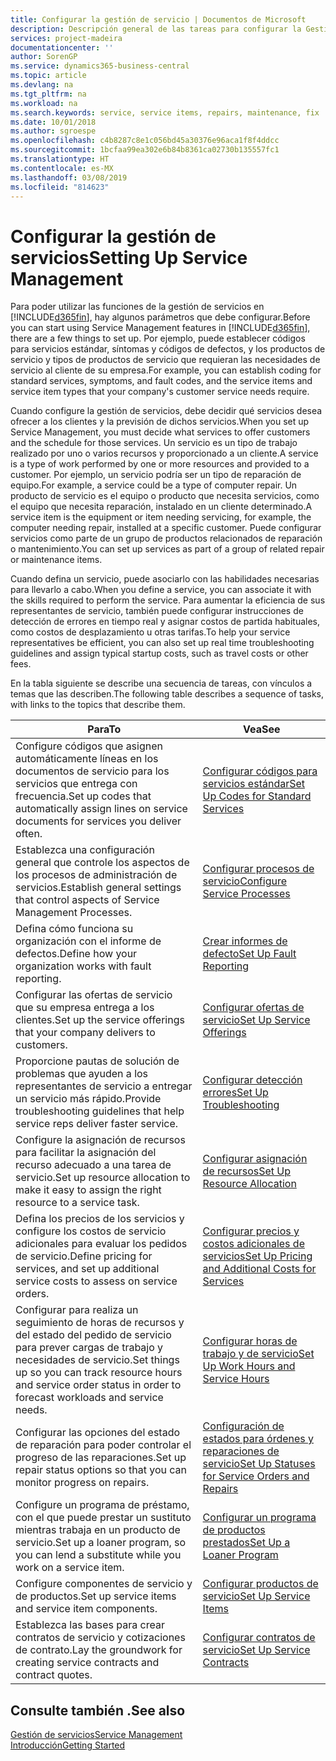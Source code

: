 ```yaml
---
title: Configurar la gestión de servicio | Documentos de Microsoft
description: Descripción general de las tareas para configurar la Gestión de servicios para adaptarla a la forma en que sus organizaciones gestionan sus servicios.
services: project-madeira
documentationcenter: ''
author: SorenGP
ms.service: dynamics365-business-central
ms.topic: article
ms.devlang: na
ms.tgt_pltfrm: na
ms.workload: na
ms.search.keywords: service, service items, repairs, maintenance, fix
ms.date: 10/01/2018
ms.author: sgroespe
ms.openlocfilehash: c4b8287c8e1c056bd45a30376e96aca1f8f4ddcc
ms.sourcegitcommit: 1bcfaa99ea302e6b84b8361ca02730b135557fc1
ms.translationtype: HT
ms.contentlocale: es-MX
ms.lasthandoff: 03/08/2019
ms.locfileid: "814623"
---
```

# <a name="setting-up-service-management"></a><span data-ttu-id="8c58b-103">Configurar la gestión de servicios</span><span class="sxs-lookup"><span data-stu-id="8c58b-103">Setting Up Service Management</span></span>
<span data-ttu-id="8c58b-104">Para poder utilizar las funciones de la gestión de servicios en [!INCLUDE[d365fin](includes/d365fin_md.md)], hay algunos parámetros que debe configurar.</span><span class="sxs-lookup"><span data-stu-id="8c58b-104">Before you can start using Service Management features in [!INCLUDE[d365fin](includes/d365fin_md.md)], there are a few things to set up.</span></span> <span data-ttu-id="8c58b-105">Por ejemplo, puede establecer códigos para servicios estándar, síntomas y códigos de defectos, y los productos de servicio y tipos de productos de servicio que requieran las necesidades de servicio al cliente de su empresa.</span><span class="sxs-lookup"><span data-stu-id="8c58b-105">For example, you can establish coding for standard services, symptoms, and fault codes, and the service items and service item types that your company's customer service needs require.</span></span>  

<span data-ttu-id="8c58b-106">Cuando configure la gestión de servicios, debe decidir qué servicios desea ofrecer a los clientes y la previsión de dichos servicios.</span><span class="sxs-lookup"><span data-stu-id="8c58b-106">When you set up Service Management, you must decide what services to offer customers and the schedule for those services.</span></span> <span data-ttu-id="8c58b-107">Un servicio es un tipo de trabajo realizado por uno o varios recursos y proporcionado a un cliente.</span><span class="sxs-lookup"><span data-stu-id="8c58b-107">A service is a type of work performed by one or more resources and provided to a customer.</span></span> <span data-ttu-id="8c58b-108">Por ejemplo, un servicio podría ser un tipo de reparación de equipo.</span><span class="sxs-lookup"><span data-stu-id="8c58b-108">For example, a service could be a type of computer repair.</span></span> <span data-ttu-id="8c58b-109">Un producto de servicio es el equipo o producto que necesita servicios, como el equipo que necesita reparación, instalado en un cliente determinado.</span><span class="sxs-lookup"><span data-stu-id="8c58b-109">A service item is the equipment or item needing servicing, for example, the computer needing repair, installed at a specific customer.</span></span> <span data-ttu-id="8c58b-110">Puede configurar servicios como parte de un grupo de productos relacionados de reparación o mantenimiento.</span><span class="sxs-lookup"><span data-stu-id="8c58b-110">You can set up services as part of a group of related repair or maintenance items.</span></span>  
  
<span data-ttu-id="8c58b-111">Cuando defina un servicio, puede asociarlo con las habilidades necesarias para llevarlo a cabo.</span><span class="sxs-lookup"><span data-stu-id="8c58b-111">When you define a service, you can associate it with the skills required to perform the service.</span></span> <span data-ttu-id="8c58b-112">Para aumentar la eficiencia de sus representantes de servicio, también puede configurar instrucciones de detección de errores en tiempo real y asignar costos de partida habituales, como costos de desplazamiento u otras tarifas.</span><span class="sxs-lookup"><span data-stu-id="8c58b-112">To help your service representatives be efficient, you can also set up real time troubleshooting guidelines and assign typical startup costs, such as travel costs or other fees.</span></span>  

<span data-ttu-id="8c58b-113">En la tabla siguiente se describe una secuencia de tareas, con vínculos a temas que las describen.</span><span class="sxs-lookup"><span data-stu-id="8c58b-113">The following table describes a sequence of tasks, with links to the topics that describe them.</span></span>  
  
| <span data-ttu-id="8c58b-114">Para</span><span class="sxs-lookup"><span data-stu-id="8c58b-114">To</span></span> | <span data-ttu-id="8c58b-115">Vea</span><span class="sxs-lookup"><span data-stu-id="8c58b-115">See</span></span> |
| --- | --- |
| <span data-ttu-id="8c58b-116">Configure códigos que asignen automáticamente líneas en los documentos de servicio para los servicios que entrega con frecuencia.</span><span class="sxs-lookup"><span data-stu-id="8c58b-116">Set up codes that automatically assign lines on service documents for services you deliver often.</span></span> |[<span data-ttu-id="8c58b-117">Configurar códigos para servicios estándar</span><span class="sxs-lookup"><span data-stu-id="8c58b-117">Set Up Codes for Standard Services</span></span>](service-how-setup-service-coding.md)|
| <span data-ttu-id="8c58b-118">Establezca una configuración general que controle los aspectos de los procesos de administración de servicios.</span><span class="sxs-lookup"><span data-stu-id="8c58b-118">Establish general settings that control aspects of Service Management Processes.</span></span>|[<span data-ttu-id="8c58b-119">Configurar procesos de servicio</span><span class="sxs-lookup"><span data-stu-id="8c58b-119">Configure Service Processes</span></span>](service-setup-service-processes.md)|
| <span data-ttu-id="8c58b-120">Defina cómo funciona su organización con el informe de defectos.</span><span class="sxs-lookup"><span data-stu-id="8c58b-120">Define how your organization works with fault reporting.</span></span> |[<span data-ttu-id="8c58b-121">Crear informes de defecto</span><span class="sxs-lookup"><span data-stu-id="8c58b-121">Set Up Fault Reporting</span></span>](service-how-setup-fault-reporting.md) |
| <span data-ttu-id="8c58b-122">Configurar las ofertas de servicio que su empresa entrega a los clientes.</span><span class="sxs-lookup"><span data-stu-id="8c58b-122">Set up the service offerings that your company delivers to customers.</span></span>|[<span data-ttu-id="8c58b-123">Configurar ofertas de servicio</span><span class="sxs-lookup"><span data-stu-id="8c58b-123">Set Up Service Offerings</span></span>](service-how-setup-service-offerings.md)|
| <span data-ttu-id="8c58b-124">Proporcione pautas de solución de problemas que ayuden a los representantes de servicio a entregar un servicio más rápido.</span><span class="sxs-lookup"><span data-stu-id="8c58b-124">Provide troubleshooting guidelines that help service reps deliver faster service.</span></span> |[<span data-ttu-id="8c58b-125">Configurar detección errores</span><span class="sxs-lookup"><span data-stu-id="8c58b-125">Set Up Troubleshooting</span></span>](service-how-setup-troubleshooting.md) |
| <span data-ttu-id="8c58b-126">Configure la asignación de recursos para facilitar la asignación del recurso adecuado a una tarea de servicio.</span><span class="sxs-lookup"><span data-stu-id="8c58b-126">Set up resource allocation to make it easy to assign the right resource to a service task.</span></span> |[<span data-ttu-id="8c58b-127">Configurar asignación de recursos</span><span class="sxs-lookup"><span data-stu-id="8c58b-127">Set Up Resource Allocation</span></span>](service-how-setup-resource-allocation.md) |
| <span data-ttu-id="8c58b-128">Defina los precios de los servicios y configure los costos de servicio adicionales para evaluar los pedidos de servicio.</span><span class="sxs-lookup"><span data-stu-id="8c58b-128">Define pricing for services, and set up additional service costs to assess on service orders.</span></span> |[<span data-ttu-id="8c58b-129">Configurar precios y costos adicionales de servicios</span><span class="sxs-lookup"><span data-stu-id="8c58b-129">Set Up Pricing and Additional Costs for Services</span></span>](service-how-setup-service-costs-pricing.md)|
| <span data-ttu-id="8c58b-130">Configurar para realiza un seguimiento de horas de recursos y del estado del pedido de servicio para prever cargas de trabajo y necesidades de servicio.</span><span class="sxs-lookup"><span data-stu-id="8c58b-130">Set things up so you can track resource hours and service order status in order to forecast workloads and service needs.</span></span>|[<span data-ttu-id="8c58b-131">Configurar horas de trabajo y de servicio</span><span class="sxs-lookup"><span data-stu-id="8c58b-131">Set Up Work Hours and Service Hours</span></span>](service-how-setup-work-service-hours.md)|
| <span data-ttu-id="8c58b-132">Configurar las opciones del estado de reparación para poder controlar el progreso de las reparaciones.</span><span class="sxs-lookup"><span data-stu-id="8c58b-132">Set up repair status options so that you can monitor progress on repairs.</span></span> | [<span data-ttu-id="8c58b-133">Configuración de estados para órdenes y reparaciones de servicio</span><span class="sxs-lookup"><span data-stu-id="8c58b-133">Set Up Statuses for Service Orders and Repairs</span></span>](service-order-repair-status.md)|
| <span data-ttu-id="8c58b-134">Configure un programa de préstamo, con el que puede prestar un sustituto mientras trabaja en un producto de servicio.</span><span class="sxs-lookup"><span data-stu-id="8c58b-134">Set up a loaner program, so you can lend a substitute while you work on a service item.</span></span> |[<span data-ttu-id="8c58b-135">Configurar un programa de productos prestados</span><span class="sxs-lookup"><span data-stu-id="8c58b-135">Set Up a Loaner Program</span></span>](service-how-setup-loaner-program.md) |
| <span data-ttu-id="8c58b-136">Configure componentes de servicio y de productos.</span><span class="sxs-lookup"><span data-stu-id="8c58b-136">Set up service items and service item components.</span></span> |[<span data-ttu-id="8c58b-137">Configurar productos de servicio</span><span class="sxs-lookup"><span data-stu-id="8c58b-137">Set Up Service Items</span></span>](service-how-setup-service-items.md) |
| <span data-ttu-id="8c58b-138">Establezca las bases para crear contratos de servicio y cotizaciones de contrato.</span><span class="sxs-lookup"><span data-stu-id="8c58b-138">Lay the groundwork for creating service contracts and contract quotes.</span></span> |[<span data-ttu-id="8c58b-139">Configurar contratos de servicio</span><span class="sxs-lookup"><span data-stu-id="8c58b-139">Set Up Service Contracts</span></span>](service-how-setup-service-contracts.md) |

## <a name="see-also"></a><span data-ttu-id="8c58b-140">Consulte también .</span><span class="sxs-lookup"><span data-stu-id="8c58b-140">See also</span></span>
[<span data-ttu-id="8c58b-141">Gestión de servicios</span><span class="sxs-lookup"><span data-stu-id="8c58b-141">Service Management</span></span>](service-service.md)  
[<span data-ttu-id="8c58b-142">Introducción</span><span class="sxs-lookup"><span data-stu-id="8c58b-142">Getting Started</span></span>](product-get-started.md)  
